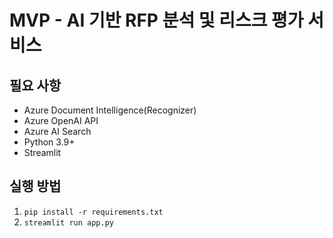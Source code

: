 # MVP - AI 기반 RFP 분석 및 리스크 평가 서비스

## 필요 사항
- Azure Document Intelligence(Recognizer)
- Azure OpenAI API
- Azure AI Search
- Python 3.9+
- Streamlit

## 실행 방법
1. `pip install -r requirements.txt`
3. `streamlit run app.py`

